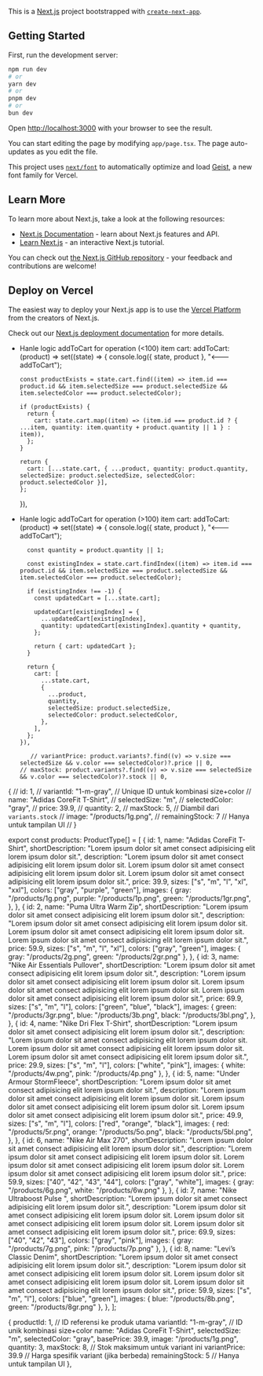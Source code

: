 This is a [Next.js](https://nextjs.org) project bootstrapped with [`create-next-app`](https://nextjs.org/docs/app/api-reference/cli/create-next-app).

## Getting Started

First, run the development server:

```bash
npm run dev
# or
yarn dev
# or
pnpm dev
# or
bun dev
```

Open [http://localhost:3000](http://localhost:3000) with your browser to see the result.

You can start editing the page by modifying `app/page.tsx`. The page auto-updates as you edit the file.

This project uses [`next/font`](https://nextjs.org/docs/app/building-your-application/optimizing/fonts) to automatically optimize and load [Geist](https://vercel.com/font), a new font family for Vercel.

## Learn More

To learn more about Next.js, take a look at the following resources:

- [Next.js Documentation](https://nextjs.org/docs) - learn about Next.js features and API.
- [Learn Next.js](https://nextjs.org/learn) - an interactive Next.js tutorial.

You can check out [the Next.js GitHub repository](https://github.com/vercel/next.js) - your feedback and contributions are welcome!

## Deploy on Vercel

The easiest way to deploy your Next.js app is to use the [Vercel Platform](https://vercel.com/new?utm_medium=default-template&filter=next.js&utm_source=create-next-app&utm_campaign=create-next-app-readme) from the creators of Next.js.

Check out our [Next.js deployment documentation](https://nextjs.org/docs/app/building-your-application/deploying) for more details.

- Hanle logic addToCart for operation (<100) item cart:
  addToCart: (product) =>
  set((state) => {
  console.log({ state, product }, "<---addToCart");

      const productExists = state.cart.find((item) => item.id === product.id && item.selectedSize === product.selectedSize && item.selectedColor === product.selectedColor);

      if (productExists) {
        return {
          cart: state.cart.map((item) => (item.id === product.id ? { ...item, quantity: item.quantity + product.quantity || 1 } : item)),
        };
      }

      return {
        cart: [...state.cart, { ...product, quantity: product.quantity, selectedSize: product.selectedSize, selectedColor: product.selectedColor }],
      };

  }),

- Hanle logic addToCart for operation (>100) item cart:
  addToCart: (product) =>
  set((state) => {
  console.log({ state, product }, "<---addToCart");

        const quantity = product.quantity || 1;

        const existingIndex = state.cart.findIndex((item) => item.id === product.id && item.selectedSize === product.selectedSize && item.selectedColor === product.selectedColor);

        if (existingIndex !== -1) {
          const updatedCart = [...state.cart];

          updatedCart[existingIndex] = {
            ...updatedCart[existingIndex],
            quantity: updatedCart[existingIndex].quantity + quantity,
          };

          return { cart: updatedCart };
        }

        return {
          cart: [
            ...state.cart,
            {
              ...product,
              quantity,
              selectedSize: product.selectedSize,
              selectedColor: product.selectedColor,
            },
          ],
        };
      }),

         // variantPrice: product.variants?.find((v) => v.size === selectedSize && v.color === selectedColor)?.price || 0,
      // maxStock: product.variants?.find((v) => v.size === selectedSize && v.color === selectedColor)?.stock || 0,

{
// id: 1,
// variantId: "1-m-gray", // Unique ID untuk kombinasi size+color
// name: "Adidas CoreFit T-Shirt",
// selectedSize: "m",
// selectedColor: "gray",
// price: 39.9,
// quantity: 2,
// maxStock: 5, // Diambil dari `variants.stock`
// image: "/products/1g.png",
// remainingStock: 7 // Hanya untuk tampilan UI
// }

export const products: ProductType[] = [
{
id: 1,
name: "Adidas CoreFit T-Shirt",
shortDescription: "Lorem ipsum dolor sit amet consect adipisicing elit lorem ipsum dolor sit.",
description:
"Lorem ipsum dolor sit amet consect adipisicing elit lorem ipsum dolor sit. Lorem ipsum dolor sit amet consect adipisicing elit lorem ipsum dolor sit. Lorem ipsum dolor sit amet consect adipisicing elit lorem ipsum dolor sit.",
price: 39.9,
sizes: ["s", "m", "l", "xl", "xxl"],
colors: ["gray", "purple", "green"],
images: {
gray: "/products/1g.png",
purple: "/products/1p.png",
green: "/products/1gr.png",
},
},
{
id: 2,
name: "Puma Ultra Warm Zip",
shortDescription: "Lorem ipsum dolor sit amet consect adipisicing elit lorem ipsum dolor sit.",
description:
"Lorem ipsum dolor sit amet consect adipisicing elit lorem ipsum dolor sit. Lorem ipsum dolor sit amet consect adipisicing elit lorem ipsum dolor sit. Lorem ipsum dolor sit amet consect adipisicing elit lorem ipsum dolor sit.",
price: 59.9,
sizes: ["s", "m", "l", "xl"],
colors: ["gray", "green"],
images: { gray: "/products/2g.png", green: "/products/2gr.png" },
},
{
id: 3,
name: "Nike Air Essentials Pullover",
shortDescription: "Lorem ipsum dolor sit amet consect adipisicing elit lorem ipsum dolor sit.",
description:
"Lorem ipsum dolor sit amet consect adipisicing elit lorem ipsum dolor sit. Lorem ipsum dolor sit amet consect adipisicing elit lorem ipsum dolor sit. Lorem ipsum dolor sit amet consect adipisicing elit lorem ipsum dolor sit.",
price: 69.9,
sizes: ["s", "m", "l"],
colors: ["green", "blue", "black"],
images: {
green: "/products/3gr.png",
blue: "/products/3b.png",
black: "/products/3bl.png",
},
},
{
id: 4,
name: "Nike Dri Flex T-Shirt",
shortDescription: "Lorem ipsum dolor sit amet consect adipisicing elit lorem ipsum dolor sit.",
description:
"Lorem ipsum dolor sit amet consect adipisicing elit lorem ipsum dolor sit. Lorem ipsum dolor sit amet consect adipisicing elit lorem ipsum dolor sit. Lorem ipsum dolor sit amet consect adipisicing elit lorem ipsum dolor sit.",
price: 29.9,
sizes: ["s", "m", "l"],
colors: ["white", "pink"],
images: { white: "/products/4w.png", pink: "/products/4p.png" },
},
{
id: 5,
name: "Under Armour StormFleece",
shortDescription: "Lorem ipsum dolor sit amet consect adipisicing elit lorem ipsum dolor sit.",
description:
"Lorem ipsum dolor sit amet consect adipisicing elit lorem ipsum dolor sit. Lorem ipsum dolor sit amet consect adipisicing elit lorem ipsum dolor sit. Lorem ipsum dolor sit amet consect adipisicing elit lorem ipsum dolor sit.",
price: 49.9,
sizes: ["s", "m", "l"],
colors: ["red", "orange", "black"],
images: {
red: "/products/5r.png",
orange: "/products/5o.png",
black: "/products/5bl.png",
},
},
{
id: 6,
name: "Nike Air Max 270",
shortDescription: "Lorem ipsum dolor sit amet consect adipisicing elit lorem ipsum dolor sit.",
description:
"Lorem ipsum dolor sit amet consect adipisicing elit lorem ipsum dolor sit. Lorem ipsum dolor sit amet consect adipisicing elit lorem ipsum dolor sit. Lorem ipsum dolor sit amet consect adipisicing elit lorem ipsum dolor sit.",
price: 59.9,
sizes: ["40", "42", "43", "44"],
colors: ["gray", "white"],
images: { gray: "/products/6g.png", white: "/products/6w.png" },
},
{
id: 7,
name: "Nike Ultraboost Pulse ",
shortDescription: "Lorem ipsum dolor sit amet consect adipisicing elit lorem ipsum dolor sit.",
description:
"Lorem ipsum dolor sit amet consect adipisicing elit lorem ipsum dolor sit. Lorem ipsum dolor sit amet consect adipisicing elit lorem ipsum dolor sit. Lorem ipsum dolor sit amet consect adipisicing elit lorem ipsum dolor sit.",
price: 69.9,
sizes: ["40", "42", "43"],
colors: ["gray", "pink"],
images: { gray: "/products/7g.png", pink: "/products/7p.png" },
},
{
id: 8,
name: "Levi’s Classic Denim",
shortDescription: "Lorem ipsum dolor sit amet consect adipisicing elit lorem ipsum dolor sit.",
description:
"Lorem ipsum dolor sit amet consect adipisicing elit lorem ipsum dolor sit. Lorem ipsum dolor sit amet consect adipisicing elit lorem ipsum dolor sit. Lorem ipsum dolor sit amet consect adipisicing elit lorem ipsum dolor sit.",
price: 59.9,
sizes: ["s", "m", "l"],
colors: ["blue", "green"],
images: { blue: "/products/8b.png", green: "/products/8gr.png" },
},
];

{
productId: 1, // ID referensi ke produk utama
variantId: "1-m-gray", // ID unik kombinasi size+color
name: "Adidas CoreFit T-Shirt",
selectedSize: "m",
selectedColor: "gray",
basePrice: 39.9,
image: "/products/1g.png",
quantity: 3,
maxStock: 8, // Stok maksimum untuk variant ini
variantPrice: 39.9 // Harga spesifik variant (jika berbeda)
remainingStock: 5 // Hanya untuk tampilan UI
},
